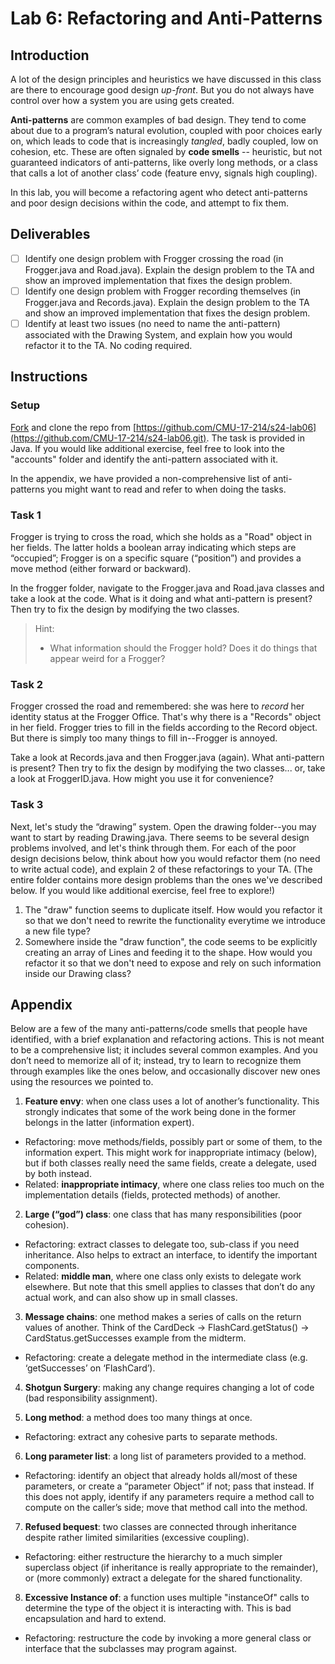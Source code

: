 # Lab 6: Refactoring and Anti-Patterns

## Introduction 
A lot of the design principles and heuristics we have discussed in this class are there to encourage good design *up-front*. But you do not always have control over how a system you are using gets created. 


**Anti-patterns** are common examples of bad design. They tend to come about due to a program’s natural evolution, coupled with poor choices early on, which leads to code that is increasingly *tangled*, badly coupled, low on cohesion, etc. These are often signaled by **code smells** -- heuristic, but not guaranteed indicators of anti-patterns, like overly long methods, or a class that calls a lot of another class’ code (feature envy, signals high coupling).

In this lab, you will become a refactoring agent who detect anti-patterns and poor design decisions within the code, and attempt to fix them.
## Deliverables

- [ ] Identify one design problem with Frogger crossing the road (in Frogger.java and Road.java). Explain the design problem to the TA and show an improved implementation that fixes the design problem.
- [ ] Identify one design problem with Frogger recording themselves (in Frogger.java and Records.java). Explain the design problem to the TA and show an improved implementation that fixes the design problem.
- [ ] Identify at least two issues (no need to name the anti-pattern) associated with the Drawing System, and explain how you would refactor it to the TA. No coding required.

## Instructions

### Setup
<u>Fork</u> and clone the repo from [https://github.com/CMU-17-214/s24-lab06](https://github.com/CMU-17-214/s24-lab06.git).
The task is provided in Java. If you would like additional exercise, feel free to look into the "accounts" folder and identify the anti-pattern associated with it.

In the appendix, we have provided a non-comprehensive list of anti-patterns you might want to read and refer to when doing the tasks. 

### Task 1
Frogger is trying to cross the road, which she holds as a "Road" object in her fields. The latter holds a boolean array indicating which steps are “occupied”; Frogger is on a specific square (“position”) and provides a move method (either forward or backward).

In the frogger folder, navigate to the Frogger.java and Road.java classes and take a look at the code. What is it doing and what anti-pattern is present? Then try to fix the design by modifying the two classes.

> Hint: 
> + What information should the Frogger hold? Does it do things that appear weird for a Frogger?


### Task 2

Frogger crossed the road and remembered: she was here to *record* her identity status at the Frogger Office. That's why there is a "Records" object in her field. Frogger tries to fill in the fields according to the Record object. But there is simply too many things to fill in--Frogger is annoyed.

Take a look at Records.java and then Frogger.java (again). What anti-pattern is present? Then try to fix the design by modifying the two classes... or, take a look at FroggerID.java. How might you use it for convenience?

### Task 3

Next, let's study the “drawing” system. Open the drawing folder--you may want to start by reading Drawing.java. There seems to be several design problems involved, and let's think through them. For each of the poor design decisions below, think about how you would refactor them (no need to write actual code), and explain 2 of these refactorings to your TA. (The entire folder contains more design problems than the ones we've described below. If you would like additional exercise, feel free to explore!)

1. The "draw" function seems to duplicate itself. How would you refactor it so that we don't need to rewrite the functionality everytime we introduce a new file type?
2. Somewhere inside the "draw function", the code seems to be explicitly creating an array of Lines and feeding it to the shape. How would you refactor it so that we don't need to expose and rely on such information inside our Drawing class?


## Appendix

Below are a few of the many anti-patterns/code smells that people have identified, with a brief explanation and refactoring actions. This is not meant to be a comprehensive list; it includes several common examples. And you don’t need to memorize all of it; instead, try to learn to recognize them through examples like the ones below, and occasionally discover new ones using the resources we pointed to.

1. **Feature envy**: when one class uses a lot of another’s functionality. This strongly indicates that some of the work being done in the former belongs in the latter (information expert).
  - Refactoring: move methods/fields, possibly part or some of them, to the information expert. This might work for inappropriate intimacy (below), but if both classes really need the same fields, create a delegate, used by both instead.
  - Related: **inappropriate intimacy**, where one class relies too much on the implementation details (fields, protected methods) of another.

2. **Large (“god”) class**: one class that has many responsibilities (poor cohesion).
  - Refactoring: extract classes to delegate too, sub-class if you need inheritance. Also helps to extract an interface, to identify the important components.
  - Related: **middle man**, where one class only exists to delegate work elsewhere. But note that this smell applies to classes that don’t do any actual work, and can also show up in small classes.

3. **Message chains**: one method makes a series of calls on the return values of another. Think of the CardDeck → FlashCard.getStatus() → CardStatus.getSuccesses example from the midterm.
  - Refactoring: create a delegate method in the intermediate class (e.g. ‘getSuccesses’ on ‘FlashCard’).

4. **Shotgun Surgery**: making any change requires changing a lot of code (bad responsibility assignment).

5. **Long method**: a method does too many things at once.
  - Refactoring: extract any cohesive parts to separate methods.

6. **Long parameter list**: a long list of parameters provided to a method.
  - Refactoring: identify an object that already holds all/most of these parameters, or create a “parameter Object” if not; pass that instead. If this does not apply, identify if any parameters require a method call to compute on the caller’s side; move that method call into the method.

7. **Refused bequest**: two classes are connected through inheritance despite rather limited similarities (excessive coupling).
  - Refactoring: either restructure the hierarchy to a much simpler superclass object (if inheritance is really appropriate to the remainder), or (more commonly) extract a delegate for the shared functionality.

8. **Excessive Instance of**: a function uses multiple "instanceOf" calls to determine the type of the object it is interacting with. This is bad encapsulation and hard to extend.
  - Refactoring: restructure the code by invoking a more general class or interface that the subclasses may program against.
